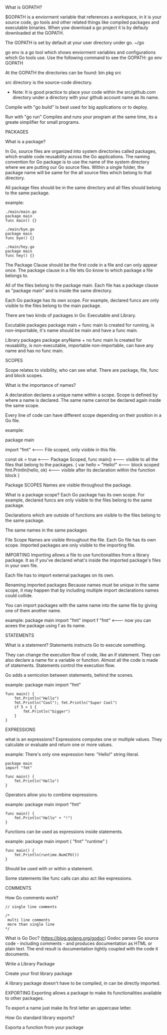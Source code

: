 What is GOPATH?

\$GOPATH is a enviorment variable that references a workspace, in it is your source code, go tools and other related things like compiled packages and executable binaries. When yow download a go project it is by defauly downloaded at the GOPATH.

The GOPATH is set by default at your user directory under go.
~/go

go env is a go tool which shows enviorment variables and configurations which Go tools use. Use the following command to see the GOPATH:
go env GOPATH

At the GOPATH the directories can be found:
bin pkg src

src directory is the source-code directory.

- Note: It is good practice to place your code within the src/github.com directory under a directory with your github account name as its name.

Compile with "go build"
Is best used for big applications or to deploy.

Run with "go run"
Compiles and runs your program at the same time, its a greate simplifier for small programs.

PACKAGES

What is a package?

In Go, source files are organized into system directories called packages, which enable code reusability across the Go applications. The naming convention for Go package is to use the name of the system directory where we are putting our Go source files. Within a single folder, the package name will be same for the all source files which belong to that directory.

All package files should be in the same directory and all files should belong to the same package.

example:

    ./main/main.go
    package main
    func main() {}

    ./main/bye.go
    package main
    func bye() {}

    ./main/hey.go
    package main
    func hey() {}

The Package Clause should be the first code in a file and can only appear once. The package clause in a file lets Go know to which package a file belongs to.

All of the files belong to the package main. Each file has a package clause as "package main" and is inside the same directory.

Each Go package has its own scope. For example, declared funcs are only visible to the files belong to the main package.

There are two kinds of packages in Go: Executable and Library.

Excutable packages
package main + func main
Is created for running, is non-importable, it's name should be main and have a func main.

Library packages
package anyName + no func main
Is created for reusability, is non-executable, importable non-importable, can have any name and has no func main.

SCOPES

Scope relates to visibility, who can see what. There are package, file, func and block scopes.

What is the importance of names?

A declaration declares a unique name within a scope. Scope is defined by where a name is declared. The same name cannot be declared again inside the same scope.

Every line of code can have different scope depending on their position in a Go file.

example:

package main

import "fmt" <--- File scoped, only visible in this file.

const ok = true <--- Package Scoped,
func main() <--- visible to all the files that belong to the packages.
{
var hello = "Hello!" <--- block scoped
fmt.Println(hello, ok) <--- visible after its declaration within the function block
}

Package SCOPES
Names are visible throughout the package.

What is a package scope?
Each Go package has its own scope. For example, declared funcs are only visible to the files belong
to the same package.

Declarations which are outside of functions are visible to the files belong to the same package.

The same names in the same packages

File Scope
Names are visible throughout the file.
Each Go file has its own scope. Imported packages are only visible to the importing file.

IMPORTING
Importing allows a file to use functionalities from a library package. It as if you've declared what's inside the imported package's files in your own file.

Each file has to import external packages on its own.

Renaming imported packages
Because names must be unique in the same scope, it may happen that by including multiple import declarations names could collide.

You can import packages with the same name into the same file by giving one of them another name.

example:
package main
import "fmt"
import f "fmt" <--- now you can acees the package using f as its name.

STATEMENTS

What is a statement?
Statements instructs Go to execute something.

They can change the execution flow of code, like an if statement. They can also declare a name for a variable or function. Almost all the code is made of statements. Statements control the execution flow.

Go adds a semicolon between statements, behind the scenes.

example:
package main
import "fmt"

    func main() {
        fmt.Println("Hello")
        fmt.Println("Cool"); fmt.Println("Super Cool")
        if 5 > 1 {
            fmt.Println("bigger")
        }
    }

EXPRESSIONS

what is an expressions?
Expressions computes one or multiple values. They calculate or evaluate and return one or more values.

example:
There's only one expression here: "Hello!" string literal.

    package main
    import "fmt"

    func main() {
        fmt.Println("Hello")
    }

Operators allow you to combine expressions.

example:
package main
import "fmt"

    func main() {
        fmt.Println("Hello" + "!")
    }

Functions can be used as expressions inside statements.

example:
package main
import (
"fmt"
"runtime"
)

    func main() {
        fmt.Println(runtime.NumCPU())
    }

Should be used with or within a statement.

Some statements like func calls can also act like expressions.

COMMENTS

How Go comments work?

    // single line comments

    /*
     multi line comments
     more than single line
    */

What is Go Doc? (https://blog.golang.org/godoc)
Godoc parses Go source code - including comments - and produces documentation as HTML or plain text. The end result is documentation tightly coupled with the code it documents.

Write a Library Package

Create your first library package

A library package doesn't have to be compiled, in can be directly imported.

EXPORTING
Exporting allows a package to make its functionalities available to other packages.

To export a name just make its first letter an uppercase letter.

How Go standard library exports?

Exporta a function from your package
